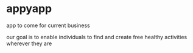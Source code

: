 # appyapp
app to come for current business

our goal is to enable individuals to find and create free healthy activities wherever they are
